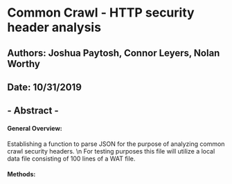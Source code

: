 
# Common Crawl - HTTP security header analysis

## Authors: Joshua Paytosh, Connor Leyers, Nolan Worthy

## Date: 10/31/2019


### <h2>- Abstract -</h2>

#### General Overview: 
Establishing a function to parse JSON for the purpose of analyzing common crawl security headers. \n For testing purposes this file will utilize a local data file consisting of 100 lines of a WAT file.


#### Methods: 

